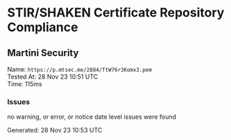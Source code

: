 # STIR/SHAKEN Certificate Repository Compliance

## Martini Security

Name: `https://p.mtsec.me/2884/TtW76r3Komx3.pem`\
Tested At: 28 Nov 23 10:51 UTC\
Time: 115ms

### Issues

no warning, or error, or notice date level issues were found

Generated: 28 Nov 23 10:53 UTC